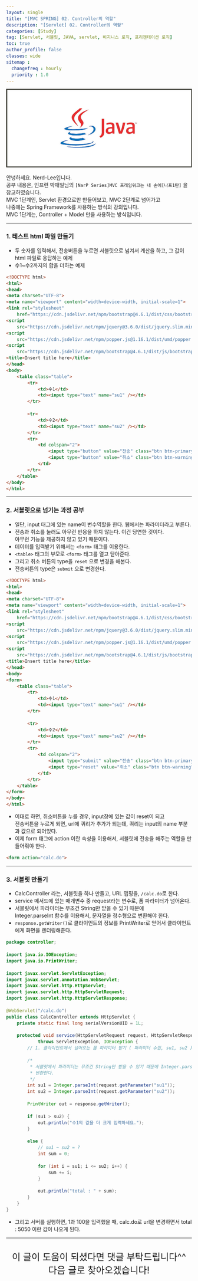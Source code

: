 ```yaml
---
layout: single
title: "[MVC SPRING] 02. Controller의 역할"
description: "[Servlet] 02. Controller의 역할"
categories: [Study]
tag: [Servlet, 서블릿, JAVA, servlet, 비지니스 로직, 프리젠테이션 로직]
toc: true
author_profile: false
classes: wide
sitemap :
  changefreq : hourly
  priority : 1.0
---
```


![](/assets/img/etc/java.jpg)

안녕하세요. Nerd-Lee입니다.<br>
공부 내용은, 인프런 박매일님의
`[NarP Series]MVC 프레임워크는 내 손에[나프1탄]` 을 참고하였습니다.<br>
MVC 1단계인, Servlet 환경으로만 만들어보고, MVC 2단계로 넘어가고<br>
나중에는 Spring Framework를 사용하는 방식의 강의입니다.<br>
MVC 1단계는, Controller + Model 만을 사용하는 방식입니다.

---

### 1. 테스트 html 파일 만들기

- 두 숫자를 입력해서, 전송버튼을 누르면 서블릿으로 넘겨서 계산을 하고, 그 값이 html 파일로 응답하는 예제
- 수1~수2까지의 합을 더하는 예제

```html
<!DOCTYPE html>
<html>
<head>
<meta charset="UTF-8">
<meta name="viewport" content="width=device-width, initial-scale=1">
<link rel="stylesheet"
	href="https://cdn.jsdelivr.net/npm/bootstrap@4.6.1/dist/css/bootstrap.min.css">
<script
	src="https://cdn.jsdelivr.net/npm/jquery@3.6.0/dist/jquery.slim.min.js"></script>
<script
	src="https://cdn.jsdelivr.net/npm/popper.js@1.16.1/dist/umd/popper.min.js"></script>
<script
	src="https://cdn.jsdelivr.net/npm/bootstrap@4.6.1/dist/js/bootstrap.bundle.min.js"></script>
<title>Insert title here</title>
</head>
<body>
	<table class="table">
		<tr>
			<td>수1</td>
			<td><input type="text" name="su1" /></td>
		</tr>

		<tr>
			<td>수2</td>
			<td><input type="text" name="su2" /></td>
		</tr>
		<tr>
			<td colspan="2">
				<input type="button" value="전송" class="btn btn-primary"/>
				<input type="button" value="취소" class="btn btn-warning"/>
			</td>
		</tr>
	</table>
</body>
</html>
```

---

### 2. 서블릿으로 넘기는 과정 공부

- 일단, input 태그에 있는 name이 변수역할을 한다. 웹에서는 파라미터라고 부른다.
- 전송과 취소를 눌러도 아무런 반응을 하지 않는다. 이건 당연한 것이다.<br>
아무런 기능을 제공하지 않고 있기 때문이다.
- 데이터를 입력받기 위해서는 `<form>` 태그를 이용한다.
- `<table>` 태그의 부모로 `<form>` 태그를 열고 닫아준다.
- 그리고 취소 버튼의 type을 `reset` 으로 변경을 해본다.
- 전송버튼의 type은 `submit` 으로 변경한다.

```html
<!DOCTYPE html>
<html>
<head>
<meta charset="UTF-8">
<meta name="viewport" content="width=device-width, initial-scale=1">
<link rel="stylesheet"
	href="https://cdn.jsdelivr.net/npm/bootstrap@4.6.1/dist/css/bootstrap.min.css">
<script
	src="https://cdn.jsdelivr.net/npm/jquery@3.6.0/dist/jquery.slim.min.js"></script>
<script
	src="https://cdn.jsdelivr.net/npm/popper.js@1.16.1/dist/umd/popper.min.js"></script>
<script
	src="https://cdn.jsdelivr.net/npm/bootstrap@4.6.1/dist/js/bootstrap.bundle.min.js"></script>
<title>Insert title here</title>
</head>
<body>
<form>
	<table class="table">
		<tr>
			<td>수1</td>
			<td><input type="text" name="su1" /></td>
		</tr>

		<tr>
			<td>수2</td>
			<td><input type="text" name="su2" /></td>
		</tr>
		<tr>
			<td colspan="2">
				<input type="submit" value="전송" class="btn btn-primary"/>
				<input type="reset" value="취소" class="btn btn-warning"/>
			</td>
		</tr>
	</table>
</form>
</body>
</html>
```

- 이대로 하면, 취소버튼을 누를 경우, input창에 있는 값이 reset이 되고<br>
전송버튼을 누르게 되면, url에 쿼리가 추가가 되는데, 쿼리는 input의 name 부분과 값으로 되어있다.
- 이제 form 태그에 action 이란 속성을 이용해서, 서블릿에 전송을 해주는 역할을 만들어줘야 한다.

```html
<form action="calc.do">
```

---

### 3. 서블릿 만들기

- CalcController 라는, 서블릿을 하나 만들고, URL 맵핑을, `/calc.do`로 한다.
- service 메서드에 있는 매개변수 중 request라는 변수로, 폼 파라미터가 넘어온다.
- 서블릿에서 파라미터는 무조건 String만 받을 수 있기 때문에<br>
Integer.parseInt 함수를 이용해서, 문자열을 정수형으로 변환해야 한다.
- `response.getWriter()`로 클라이언트의 정보를 PrintWriter로 얻어서 클라이언트에게 화면을 렌더링해준다.

```java
package controller;

import java.io.IOException;
import java.io.PrintWriter;

import javax.servlet.ServletException;
import javax.servlet.annotation.WebServlet;
import javax.servlet.http.HttpServlet;
import javax.servlet.http.HttpServletRequest;
import javax.servlet.http.HttpServletResponse;

@WebServlet("/calc.do")
public class CalcController extends HttpServlet {
	private static final long serialVersionUID = 1L;

	protected void service(HttpServletRequest request, HttpServletResponse response)
			throws ServletException, IOException {
		// 1. 클라이언트에서 넘어오는 폼 파라미터 받기 ( 파라미터 수집, su1, su2 )

		/*
		 * 서블릿에서 파라미터는 무조건 String만 받을 수 있기 때문에 Integer.parseInt 함수를 사용해서 문자열을 정수형으로
		 * 변환한다.
		 */
		int su1 = Integer.parseInt(request.getParameter("su1"));
		int su2 = Integer.parseInt(request.getParameter("su2"));
		
		PrintWriter out = response.getWriter();
		
		if (su1 > su2) {
			out.println("수1의 값을 더 크게 입력하세요.");
		}

		else {
			// su1 ~ su2 = ?
			int sum = 0;

			for (int i = su1; i <= su2; i++) {
				sum += i;
			}

			out.println("total : " + sum);
		}
	}
}
```

- 그리고 서버를 실행하면, 1과 100을 입력했을 때, calc.do로 url을 변경하면서
total : 5050 이란 값이 나오게 된다.

---

<br>

<div style="font-size:25px; text-align:center">
이 글이 도움이 되셨다면 댓글 부탁드립니다^^<br>
다음 글로 찾아오겠습니다!

</div>
